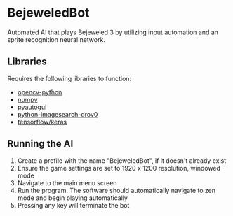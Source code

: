 # BejeweledBot

Automated AI that plays Bejeweled 3 by utilizing input automation and an sprite recognition neural network.

## Libraries
Requires the following libraries to function:

+ [opencv-python](https://github.com/opencv/opencv-python)
+ [numpy](https://numpy.org/)
+ [pyautogui](https://pyautogui.readthedocs.io/en/latest/)
+ [python-imagesearch-drov0](https://github.com/drov0/python-imagesearch)
+ [tensorflow/keras](https://www.tensorflow.org/)

## Running the AI

1. Create a profile with the name "BejeweledBot", if it doesn't already exist
2. Ensure the game settings are set to 1920 x 1200 resolution, windowed mode
3. Navigate to the main menu screen
4. Run the program. The software should automatically navigate to zen mode and begin playing automatically
5. Pressing any key will terminate the bot
